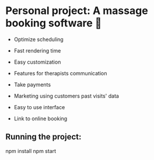 # Personal project: A massage booking software 💆

- Optimize scheduling

- Fast rendering time

- Easy customization

- Features for therapists communication

- Take payments

- Marketing using customers past visits' data

- Easy to use interface

- Link to online booking 


## Running the project:
npm install
npm start

